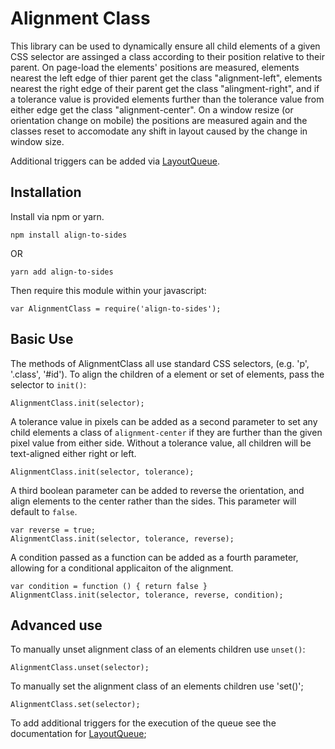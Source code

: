 # Alignment Class

This library can be used to dynamically ensure all child elements of a given CSS selector are assinged a class according to their position relative to their parent. On page-load the elements' positions are measured, elements nearest the left edge of thier parent get the class "alignment-left", elements nearest the right edge of their parent get the class "alingment-right", and if a tolerance value is provided elements further than the tolerance value from either edge get the class "alignment-center". On a window resize (or orientation change on mobile) the positions are measured again and the classes reset to accomodate any shift in layout caused by the change in window size.

Additional triggers can be added via [LayoutQueue](https://github.com/davejtoews/layout-queue).

##  Installation

Install via npm or yarn.

    npm install align-to-sides

OR

	yarn add align-to-sides

Then require this module within your javascript:

    var AlignmentClass = require('align-to-sides');

## Basic Use

The methods of AlignmentClass all use standard CSS selectors, (e.g. 'p', '.class', '#id'). To align the children of a element or set of elements, pass the selector to `init()`:

    AlignmentClass.init(selector);

A tolerance value in pixels can be added as a second parameter to set any child elements a class of `alignment-center` if they are further than the given pixel value from either side. Without a tolerance value, all children will be text-aligned either right or left.

    AlignmentClass.init(selector, tolerance);

A third boolean parameter can be added to reverse the orientation, and align elements to the center rather than the sides. This parameter will default to `false`.

    var reverse = true;
    AlignmentClass.init(selector, tolerance, reverse);

A condition passed as a function can be added as a fourth parameter, allowing for a conditional applicaiton of the alignment.

	var condition = function () { return false }
	AlignmentClass.init(selector, tolerance, reverse, condition);

## Advanced use

To manually unset alignment class of an elements children use `unset()`:

	AlignmentClass.unset(selector);

To manually set the alignment class of an elements children use 'set()';

    AlignmentClass.set(selector);

To add additional triggers for the execution of the queue see the documentation for [LayoutQueue](https://github.com/davejtoews/layout-queue);